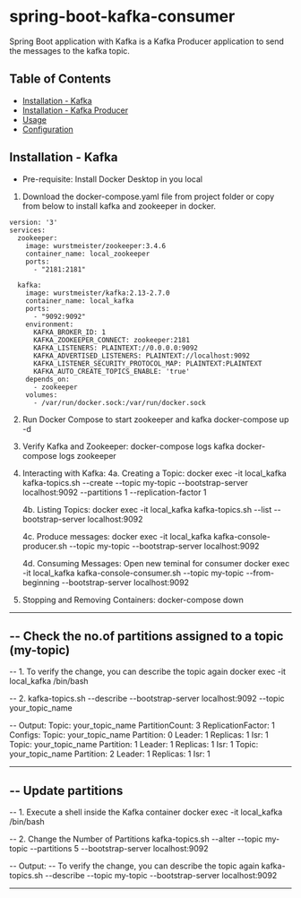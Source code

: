 # spring-boot-kafka-consumer
Spring Boot application with Kafka is a Kafka Producer application to send the messages to the kafka topic.

## Table of Contents

- [Installation - Kafka](#kafka-installation)
- [Installation - Kafka Producer](#kafka-installation)
- [Usage](#usage)
- [Configuration](#configuration)



## Installation - Kafka

- Pre-requisite: Install Docker Desktop in you local

1. Download the docker-compose.yaml file from project folder or copy from below to install kafka and zookeeper in docker.
```
version: '3'
services:
  zookeeper:
    image: wurstmeister/zookeeper:3.4.6
    container_name: local_zookeeper
    ports:
      - "2181:2181"

  kafka:
    image: wurstmeister/kafka:2.13-2.7.0
    container_name: local_kafka
    ports:
      - "9092:9092"
    environment:
      KAFKA_BROKER_ID: 1
      KAFKA_ZOOKEEPER_CONNECT: zookeeper:2181
      KAFKA_LISTENERS: PLAINTEXT://0.0.0.0:9092
      KAFKA_ADVERTISED_LISTENERS: PLAINTEXT://localhost:9092
      KAFKA_LISTENER_SECURITY_PROTOCOL_MAP: PLAINTEXT:PLAINTEXT
      KAFKA_AUTO_CREATE_TOPICS_ENABLE: 'true'
    depends_on:
      - zookeeper
    volumes:
      - /var/run/docker.sock:/var/run/docker.sock
```
2. Run Docker Compose to start zookeeper and kafka
docker-compose up -d

3. Verify Kafka and Zookeeper:
docker-compose logs kafka
docker-compose logs zookeeper

4. Interacting with Kafka:
   4a. Creating a Topic:
	docker exec -it local_kafka kafka-topics.sh --create --topic my-topic --bootstrap-server localhost:9092 --partitions 1 --replication-factor 1

   4b. Listing Topics:
	docker exec -it local_kafka kafka-topics.sh --list --bootstrap-server localhost:9092

   4c. Produce messages:
	docker exec -it local_kafka kafka-console-producer.sh --topic my-topic --bootstrap-server localhost:9092

   4d. Consuming Messages: Open new teminal for consumer
	docker exec -it local_kafka kafka-console-consumer.sh --topic my-topic --from-beginning --bootstrap-server localhost:9092

5. Stopping and Removing Containers:
docker-compose down


----------------------------------------------------------------------------------------------------
-- Check the no.of partitions assigned to a topic (my-topic)
----------------------------------------------------------------------------------------------------
-- 1. To verify the change, you can describe the topic again
docker exec -it local_kafka /bin/bash

-- 2. kafka-topics.sh --describe --bootstrap-server localhost:9092 --topic your_topic_name

-- Output:
Topic: your_topic_name  PartitionCount: 3  ReplicationFactor: 1  Configs:
  Topic: your_topic_name  Partition: 0  Leader: 1  Replicas: 1  Isr: 1
  Topic: your_topic_name  Partition: 1  Leader: 1  Replicas: 1  Isr: 1
  Topic: your_topic_name  Partition: 2  Leader: 1  Replicas: 1  Isr: 1

----------------------------------------------------------------------------------------------------
-- Update partitions
----------------------------------------------------------------------------------------------------
-- 1. Execute a shell inside the Kafka container
docker exec -it local_kafka /bin/bash

-- 2. Change the Number of Partitions
kafka-topics.sh --alter --topic my-topic --partitions 5 --bootstrap-server localhost:9092

-- Output:
-- To verify the change, you can describe the topic again
kafka-topics.sh --describe --topic my-topic --bootstrap-server localhost:9092

----------------------------------------------------------------------------------------------------
